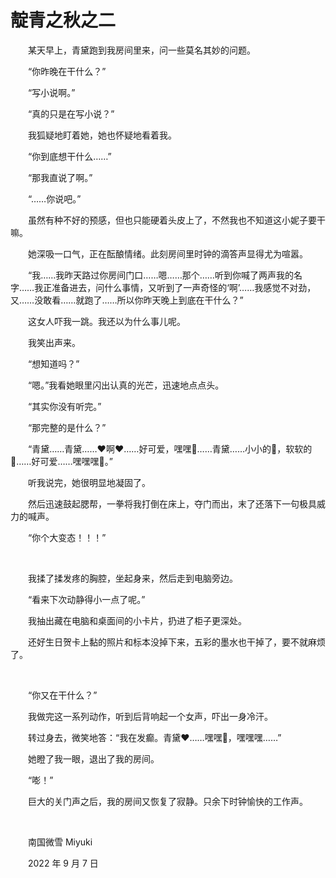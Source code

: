# 靛青之秋之二

　　某天早上，青黛跑到我房间里来，问一些莫名其妙的问题。

　　“你昨晚在干什么？”

　　“写小说啊。”

　　“真的只是在写小说？”

　　我狐疑地盯着她，她也怀疑地看着我。

　　“你到底想干什么……”

　　“那我直说了啊。”

　　“……你说吧。”

　　虽然有种不好的预感，但也只能硬着头皮上了，不然我也不知道这小妮子要干嘛。

　　她深吸一口气，正在酝酿情绪。此刻房间里时钟的滴答声显得尤为喧嚣。

　　“我……我昨天路过你房间门口……嗯……那个……听到你喊了两声我的名字……我正准备进去，问什么事情，又听到了一声奇怪的‘啊’……我感觉不对劲，又……没敢看……就跑了……所以你昨天晚上到底在干什么？”

　　这女人吓我一跳。我还以为什么事儿呢。

　　我笑出声来。

　　“想知道吗？”

　　“嗯。”我看她眼里闪出认真的光芒，迅速地点点头。

　　“其实你没有听完。”

　　“那完整的是什么？”

　　“青黛……青黛……❤️啊❤️……好可爱，嘿嘿🤤……青黛……小小的🤤，软软的🤤……好可爱……嘿嘿嘿🤤。”

　　听我说完，她很明显地凝固了。

　　然后迅速鼓起腮帮，一拳将我打倒在床上，夺门而出，末了还落下一句极具威力的喊声。

　　“你个大变态！！！”

<br>

　　我揉了揉发疼的胸腔，坐起身来，然后走到电脑旁边。

　　“看来下次动静得小一点了呢。”

　　我抽出藏在电脑和桌面间的小卡片，扔进了柜子更深处。

　　还好生日贺卡上黏的照片和标本没掉下来，五彩的墨水也干掉了，要不就麻烦了。

<br>

　　“你又在干什么？”

　　我做完这一系列动作，听到后背响起一个女声，吓出一身冷汗。

　　转过身去，微笑地答：“我在发癫。青黛❤️……嘿嘿🤤，嘿嘿嘿……”

　　她瞪了我一眼，退出了我的房间。

　　“嘭！”

　　巨大的关门声之后，我的房间又恢复了寂静。只余下时钟愉快的工作声。

<br>


　　南国微雪 Miyuki

　　2022 年 9 月 7 日